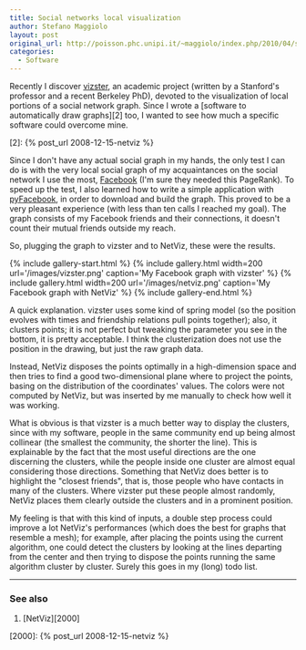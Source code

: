 ```yaml
---
title: Social networks local visualization
author: Stefano Maggiolo
layout: post
original_url: http://poisson.phc.unipi.it/~maggiolo/index.php/2010/04/social-networks-local-visualization/
categories:
  - Software
---
```

Recently I discover [vizster][1], an academic project (written by a Stanford's professor and a recent Berkeley PhD), devoted to the visualization of local portions of a social network graph. Since I wrote a [software to automatically draw graphs][2] too, I wanted to see how much a specific software could overcome mine.

 [1]: http://hci.stanford.edu/jheer/projects/vizster/
 [2]: {% post_url 2008-12-15-netviz %}

<!--more-->

Since I don't have any actual social graph in my hands, the only test I can do is with the very local social graph of my acquaintances on the social network I use the most, [Facebook][3] (I'm sure they needed this PageRank). To speed up the test, I also learned how to write a simple application with [pyFacebook][4], in order to download and build the graph. This proved to be a very pleasant experience (with less than ten calls I reached my goal). The graph consists of my Facebook friends and their connections, it doesn't count their mutual friends outside my reach.

 [3]: http://www.facebook.com
 [4]: http://github.com/sciyoshi/pyfacebook/

So, plugging the graph to vizster and to NetViz, these were the results.

{% include gallery-start.html %}
{% include gallery.html width=200 url='/images/vizster.png' caption='My Facebook graph with vizster' %}
{% include gallery.html width=200 url='/images/netviz.png' caption='My Facebook graph with NetViz' %}
{% include gallery-end.html %}

A quick explanation. vizster uses some kind of spring model (so the position evolves with times and friendship relations pull points together); also, it clusters points; it is not perfect but tweaking the parameter you see in the bottom, it is pretty acceptable. I think the clusterization does not use the position in the drawing, but just the raw graph data.

Instead, NetViz disposes the points optimally in a high-dimension space and then tries to find a good two-dimensional plane where to project the points, basing on the distribution of the coordinates' values. The colors were not computed by NetViz, but was inserted by me manually to check how well it was working.

What is obvious is that vizster is a much better way to display the clusters, since with my software, people in the same community end up being almost collinear (the smallest the community, the shorter the line). This is explainable by the fact that the most useful directions are the one discerning the clusters, while the people inside one cluster are almost equal considering those directions. Something that NetViz does better is to highlight the "closest friends", that is, those people who have contacts in many of the clusters. Where vizster put these people almost randomly, NetViz places them clearly outside the clusters and in a prominent position.

My feeling is that with this kind of inputs, a double step process could improve a lot NetViz's performances (which does the best for graphs that resemble a mesh); for example, after placing the points using the current algorithm, one could detect the clusters by looking at the lines departing from the center and then trying to dispose the points running the same algorithm cluster by cluster. Surely this goes in my (long) todo list.

<!-- DO NOT EDIT BELOW THIS LINE -->
* * *

### See also

1. [NetViz][2000]

 [2000]: {% post_url 2008-12-15-netviz %}
